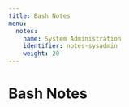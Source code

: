 ```yaml
---
title: Bash Notes
menu:
  notes:
    name: System Administration
    identifier: notes-sysadmin
    weight: 20
---
```

# Bash Notes